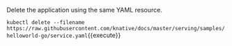 Delete the application using the same YAML resource.

`kubectl delete --filename https://raw.githubusercontent.com/knative/docs/master/serving/samples/helloworld-go/service.yaml`{{execute}}

